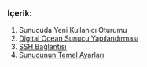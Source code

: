 ### İçerik:
1. Sunucuda Yeni Kullanıcı Oturumu
2. [Digital Ocean Sunucu Yapılandırması](/digitaloceans/readme.md)
3. [SSH Bağlantısı](/digitaloceans/ssh-connection.md)
4. [Sunucunun Temel Ayarları](/digitaloceans/sunucu-temel-ayarlari.md)
